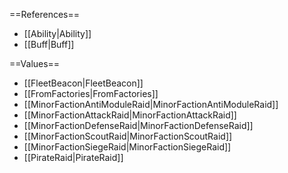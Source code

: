 ==References==
 * [[Ability|Ability]]
 * [[Buff|Buff]]

==Values==
 * [[FleetBeacon|FleetBeacon]]
 * [[FromFactories|FromFactories]]
 * [[MinorFactionAntiModuleRaid|MinorFactionAntiModuleRaid]]
 * [[MinorFactionAttackRaid|MinorFactionAttackRaid]]
 * [[MinorFactionDefenseRaid|MinorFactionDefenseRaid]]
 * [[MinorFactionScoutRaid|MinorFactionScoutRaid]]
 * [[MinorFactionSiegeRaid|MinorFactionSiegeRaid]]
 * [[PirateRaid|PirateRaid]]
